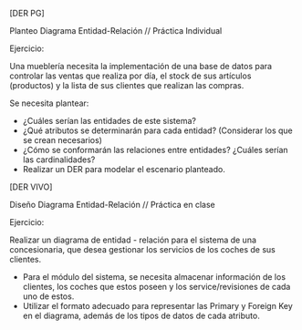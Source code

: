 [DER PG]

 Planteo Diagrama Entidad-Relación
// Práctica Individual

Ejercicio:

Una mueblería necesita la implementación de una base de datos para controlar las ventas que realiza por día, el stock de sus artículos (productos) y la lista de sus clientes que realizan las compras.

Se necesita plantear:
- ¿Cuáles serían las entidades de este sistema?
- ¿Qué atributos se determinarán para cada entidad? (Considerar los que se crean necesarios)
- ¿Cómo se conformarán las relaciones entre entidades? ¿Cuáles serían las cardinalidades?
- Realizar un DER para modelar el escenario planteado.



[DER VIVO]

Diseño Diagrama Entidad-Relación
// Práctica en clase

Ejercicio:

Realizar un diagrama de entidad - relación para el sistema de una concesionaria, que desea gestionar los servicios de los coches de sus clientes. 

- Para el módulo del sistema, se necesita almacenar información de los clientes, los coches que estos poseen y los service/revisiones de cada uno de estos.
- Utilizar el formato adecuado para representar las Primary y Foreign Key en el diagrama, además de los tipos de datos de cada atributo.

